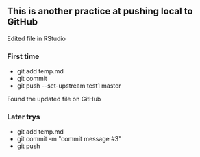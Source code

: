 
## This is another practice at pushing local to GitHub

Edited file in RStudio

### First time

* git add temp.md
* git commit
* git push --set-upstream test1 master

Found the updated file on GitHub

### Later trys
* git add temp.md
* git commit -m "commit message #3"
* git push 

